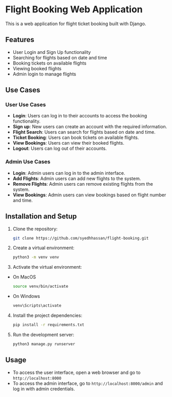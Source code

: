 # Flight Booking Web Application

This is a web application for flight ticket booking built with Django.

## Features

- User Login and Sign Up functionality
- Searching for flights based on date and time
- Booking tickets on available flights
- Viewing booked flights
- Admin login to manage flights

## Use Cases

### User Use Cases

- **Login**: Users can log in to their accounts to access the booking functionality.
- **Sign up**: New users can create an account with the required information.
- **Flight Search**: Users can search for flights based on date and time.
- **Ticket Booking**: Users can book tickets on available flights.
- **View Bookings**: Users can view their booked flights.
- **Logout**: Users can log out of their accounts.

### Admin Use Cases

- **Login**: Admin users can log in to the admin interface.
- **Add Flights**: Admin users can add new flights to the system.
- **Remove Flights**: Admin users can remove existing flights from the system.
- **View Bookings**: Admin users can view bookings based on flight number and time.

## Installation and Setup

1. Clone the repository:

   ```bash
   git clone https://github.com/syedhhassan/flight-booking.git
   ```
2. Create a virtual environment:
    ```bash
    python3 -m venv venv
    ```

3. Activate the virtual environment:
- On MacOS
    ```bash
    source venv/bin/activate
    ```
- On Windows
    ```bash
    venv\Scripts\activate
    ```

4. Install the project dependencies:
    ```bash
    pip install -r requirements.txt
    ```

5. Run the development server:
    ```bash
    python3 manage.py runserver
    ```
## Usage
- To access the user interface, open a web browser and go to `http://localhost:8000`
- To access the admin interface, go to `http://localhost:8000/admin` and log in with admin credentials.



